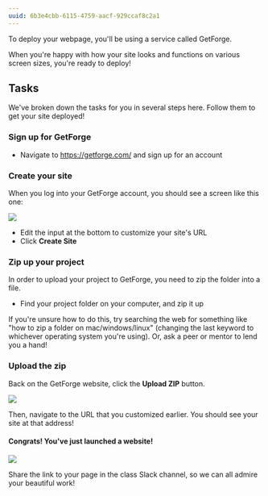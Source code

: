 ```yaml
---
uuid: 6b3e4cbb-6115-4759-aacf-929ccaf8c2a1
---
```


To deploy your webpage, you'll be using a service called GetForge.

When you're happy with how your site looks and functions on various screen sizes, you're ready to deploy!

## Tasks

We've broken down the tasks for you in several steps here. Follow them to get your site deployed!

### Sign up for GetForge

- Navigate to <https://getforge.com/> and sign up for an account


### Create your site

When you log into your GetForge account, you should see a screen like this one:

![](https://cl.ly/2n2v001k1g2R/Screen%20Recording%202017-10-01%20at%2006.12%20PM.gif)

- Edit the input at the bottom to customize your site's URL
- Click **Create Site**

### Zip up your project

In order to upload your project to GetForge, you need to zip the folder into a file.

- Find your project folder on your computer, and zip it up

If you're unsure how to do this, try searching the web for something like "how to zip a folder on mac/windows/linux" (changing the last keyword to whichever operating system you're using). Or, ask a peer or mentor to lend you a hand!

### Upload the zip

Back on the GetForge website, click the **Upload ZIP** button.

![](https://cl.ly/2Z1o0r3n0L0H/Screen%20Recording%202017-10-01%20at%2006.19%20PM.gif)

Then, navigate to the URL that you customized earlier. You should see your site at that address!

#### Congrats! You've just launched a website!

![](https://media.giphy.com/media/g9582DNuQppxC/giphy.gif)

Share the link to your page in the class Slack channel, so we can all admire your beautiful work!
